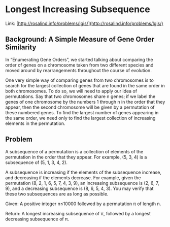 # Longest Increasing Subsequence

Link: [http://rosalind.info/problems/lgis/](http://rosalind.info/problems/lgis/)

## Background: A Simple Measure of Gene Order Similarity

In “Enumerating Gene Orders”, we started talking about comparing the order of genes on a chromosome taken from two different species and moved around by rearrangements throughout the course of evolution.

One very simple way of comparing genes from two chromosomes is to search for the largest collection of genes that are found in the same order in both chromosomes. To do so, we will need to apply our idea of permutations. Say that two chromosomes share n
genes; if we label the genes of one chromosome by the numbers 1 through n in the order that they appear, then the second chromosome will be given by a permutation of these numbered genes. To find the largest number of genes appearing in the same order, we need only to find the largest collection of increasing elements in the permutation.

## Problem

A subsequence of a permutation is a collection of elements of the permutation in the order that they appear. For example, (5, 3, 4) is a subsequence of (5, 1, 3, 4, 2).

A subsequence is increasing if the elements of the subsequence increase, and decreasing if the elements decrease. For example, given the permutation (8, 2, 1, 6, 5, 7, 4, 3, 9), an increasing subsequence is (2, 6, 7, 9), and a decreasing subsequence is (8, 6, 5, 4, 3). You may verify that these two subsequences are as long as possible.

Given: A positive integer n≤10000 followed by a permutation π of length n.

Return: A longest increasing subsequence of π, followed by a longest decreasing subsequence of π.